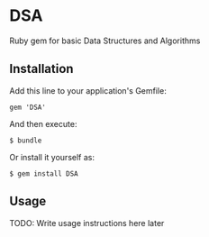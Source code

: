 # DSA

Ruby gem for basic Data Structures and Algorithms

## Installation

Add this line to your application's Gemfile:

    gem 'DSA'

And then execute:

    $ bundle

Or install it yourself as:

    $ gem install DSA

## Usage

TODO: Write usage instructions here later

